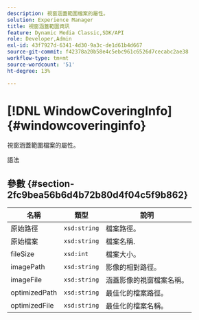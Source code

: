 ```yaml
---
description: 視窗涵蓋範圍檔案的屬性。
solution: Experience Manager
title: 視窗涵蓋範圍資訊
feature: Dynamic Media Classic,SDK/API
role: Developer,Admin
exl-id: 43f7927d-6341-4d30-9a3c-de1d61b4d667
source-git-commit: f42378a20b58e4c5ebc961c6526d7cecabc2ae38
workflow-type: tm+mt
source-wordcount: '51'
ht-degree: 13%

---
```


# [!DNL WindowCoveringInfo]{#windowcoveringinfo}

視窗涵蓋範圍檔案的屬性。

語法

## 參數 {#section-2fc9bea56b6d4b72b80d4f04c5f9b862}

| 名稱 | 類型 | 說明 |
|---|---|---|
| 原始路徑 | `xsd:string` | 檔案路徑。 |
| 原始檔案 | `xsd:string` | 檔案名稱. |
| fileSize | `xsd:int` | 檔案大小。 |
| imagePath | `xsd:string` | 影像的相對路徑。 |
| imageFile | `xsd:string` | 涵蓋影像的視窗檔案名稱。 |
| optimizedPath | `xsd:string` | 最佳化的檔案路徑。 |
| optimizedFile | `xsd:string` | 最佳化的檔案名稱。 |
